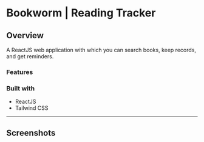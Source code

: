 # Bookworm | Reading Tracker

## Overview

A ReactJS web application with which you can search books, keep records, and get reminders.

### Features




### Built with
- ReactJS
- Tailwind CSS

---

## Screenshots



